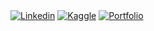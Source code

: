 [<img align="center" alt="Linkedin" src="https://img.shields.io/badge/LinkedIn-0077B5?style=for-the-badge&logo=linkedin&logoColor=white"/>](https://www.linkedin.com/in/jamie-reason/)
[<img align="center" alt="Kaggle" src="https://img.shields.io/badge/Kaggle-20BEFF?style=for-the-badge&logo=kaggle&logoColor=white"/>](https://www.kaggle.com/jreaso)
[<img align="center" alt="Portfolio" src="https://img.shields.io/badge/Portfolio-181717?style=for-the-badge&logo=github&logoColor=white"/>](https://jreaso.github.io/portfolio/)
